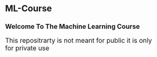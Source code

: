 # ML-Course

<h2>Welcome To The Machine Learning Course</h2>
<p style="font-size: 1.5em;">This repositrarty is not meant for public it is only for private use</p>
